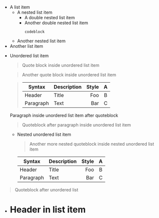 - A list item
   + A nested list item
      * A double nested list item
      * Another double nested list item
         ```
         codeblock
         ```
   + Another nested list item
- Another list item

+ Unordered list item
   > Quote block inside
   > unordered list item

   > Another quote block inside unordered list item

   > | Syntax | Description | Style | A |
   > | --- | :-- | --: | :-: |
   > | Header | Title | Foo | B |
   > | Paragraph | Text | Bar | C |

   Paragraph inside unordered list item after quoteblock

   > Quoteblock after paragraph inside unordered list item

   - Nested unordered list item
      > Another more nested quoteblock inside nested unordered list item

      | Syntax | Description | Style | A |
      | --- | :-- | --: | :-: |
      | Header | Title | Foo | B |
      | Paragraph | Text | Bar | C |

> Quoteblock after unordered list

- # Header in list item
